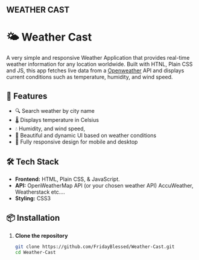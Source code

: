 ## WEATHER CAST
# 🌤️ Weather Cast

A very simple and responsive Weather Application that provides real-time weather information for any location worldwide. Built with HTNL, Plain CSS and JS, this app fetches live data from a [Openweather](OpenWeather.com) API and displays current conditions such as temperature, humidity, and wind speed.

## 🚀 Features

- 🔍 Search weather by city name
- 🌡️ Displays temperature in Celsius 
- 💧 Humidity, and wind speed, 
- 🌇 Beautiful and dynamic UI based on weather conditions
- 📱 Fully responsive design for mobile and desktop

## 🛠️ Tech Stack

- **Frontend:** HTML, Plain CSS, & JavaScript.
- **API:** OpenWeatherMap API (or your chosen weather API) AccuWeather, Weatherstack etc....
- **Styling:** CSS3 

## 📦 Installation

1. **Clone the repository**
   ```bash
   git clone https://github.com/FridayBlessed/Weather-Cast.git
   cd Weather-Cast
